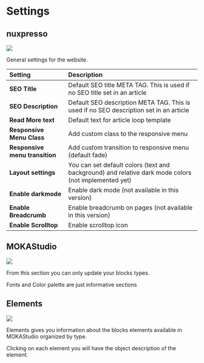 # Settings

## nuxpresso 

<img src="https://res.cloudinary.com/moodgiver/image/upload/v1611767045/moka_studio_settings_nuxpresso_886c13e6b1.png"/>

General settings for the website.

| Setting | Description 
| :--- | :--
| **SEO Title** | Default SEO title META TAG. This is used if no SEO title set in an article
| **SEO Description** | Default SEO description META TAG. This is used if no SEO description set in an article
| **Read More text** | Default text for article loop template
| **Responsive Menu Class** | Add custom class to the responsive menu
| **Responsive menu transition** | Add custom transition to responsive menu (default fade)
| **Layout settings** | You can set default colors (text and background) and relative dark mode colors (not implemented yet)
| **Enable darkmode** | Enable dark mode (not available in this version)
| **Enable Breadcrumb** | Enable breadcrumb on pages (not available in this version)
| **Enable Scrolltop** | Enable scrolltop icon


## MOKAStudio

<img src="https://res.cloudinary.com/moodgiver/image/upload/v1611767086/moka_studio_settings_moka_8124f6085f.png"/>

From this section you can only update your blocks types. 

Fonts and Color palette are just informative sections

## Elements

<img src="https://res.cloudinary.com/moodgiver/image/upload/v1611767114/moka_studio_elements_433139e9ca.png"/>

Elements gives you information about the blocks elements available in MOKAStudio organized by type.

Clicking on each element you will have the object description of the element.
